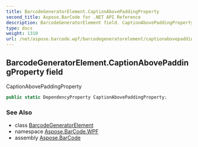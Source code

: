 ```yaml
---
title: BarcodeGeneratorElement.CaptionAbovePaddingProperty
second_title: Aspose.BarCode for .NET API Reference
description: BarcodeGeneratorElement field. CaptionAbovePaddingProperty
type: docs
weight: 1310
url: /net/aspose.barcode.wpf/barcodegeneratorelement/captionabovepaddingproperty/
---
```

## BarcodeGeneratorElement.CaptionAbovePaddingProperty field

CaptionAbovePaddingProperty

```csharp
public static DependencyProperty CaptionAbovePaddingProperty;
```

### See Also

* class [BarcodeGeneratorElement](../)
* namespace [Aspose.BarCode.WPF](../../barcodegeneratorelement/)
* assembly [Aspose.BarCode](../../../)


